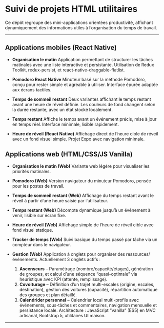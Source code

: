 # Suivi de projets HTML utilitaires

Ce dépôt regroupe des mini-applications orientées productivité, affichant dynamiquement des informations utiles à l’organisation du temps de travail.

---

## Applications mobiles (React Native)

- **Organisation le matin**
  Application permettant de structurer les tâches matinales avec une liste interactive et persistante.
  Utilisation de Redux Toolkit, redux-persist, et react-native-draggable-flatlist.

- **Pomodoro React Native**
  Minuteur basé sur la méthode Pomodoro, conçu pour rester simple et agréable à utiliser.
  Interface épurée adaptée aux écrans tactiles.

- **Temps de sommeil restant**
  Deux variantes affichant le temps restant avant une heure de réveil définie.
  Les couleurs de fond changent selon la durée restante, avec un état stocké localement.

- **Temps restant**
  Affiche le temps avant un événement précis, mise à jour en temps réel.
  Interface minimale, lisible rapidement.

- **Heure de réveil (React Native)**
  Affichage direct de l’heure cible de réveil avec un fond visuel simple.
  Projet Expo avec navigation minimale.

## Applications web (HTML/CSS/JS Vanilla)

- **Organisation le matin (Web)**
  Variante web légère pour visualiser les priorités matinales.

- **Pomodoro (Web)**
  Version navigateur du minuteur Pomodoro, pensée pour les postes de travail.

- **Temps de sommeil restant (Web)**
  Affichage du temps restant avant le réveil à partir d’une heure saisie par l’utilisateur.

- **Temps restant (Web)**
  Décompte dynamique jusqu’à un événement à venir, lisible sur écran fixe.

- **Heure de réveil (Web)**
  Affichage simple de l’heure de réveil cible avec fond visuel statique.

- **Tracker de temps (Web)**
  Suivi basique du temps passé par tâche via un compteur dans le navigateur.

- **Gestion (Web)**
  Application à onglets pour organiser des ressources/événements. Actuellement 3 onglets actifs :
  1. **Ascenseurs** – Paramétrage (nombre/capacité/étages), génération de groupes, et calcul d’une séquence “quasi-optimale” via heuristique avec KPI (attente, remplissage).
  2. **Covoiturage** – Définition d’un trajet multi-escales (origine, escales, destination), gestion des voitures (capacité), répartition automatique des groupes et plan détaillé.
  3. **Calendrider personnel** – Calendrier local multi-profils avec événements, sous-tâches et commentaires, navigation mensuelle et persistance locale.
  Architecture : JavaScript “vanilla” (ES5) en MVC artisanal, Bootstrap 5, utilitaires UI maison.

---
